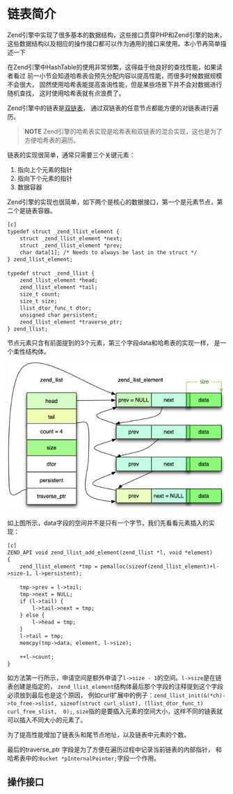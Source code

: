 # 链表简介

Zend引擎中实现了很多基本的数据结构，这些接口贯穿PHP和Zend引擎的始末，
这些数据结构以及相应的操作接口都可以作为通用的接口来使用。本小节再简单描述一下

在Zend引擎中HashTable的使用非常频繁，这得益于他良好的查找性能，如果读者看过
前一小节会知道哈希表会预先分配内容以提高性能，而很多时候数据规模不会很大，
固然使用哈希表能提高查询性能，但是某些场景下并不会对数据进行随机查找，
这时使用哈希表就有点浪费了。

Zend引擎中的链表是[双链表](http://zh.wikipedia.org/wiki/%E5%8F%8C%E9%93%BE%E8%A1%A8)，
通过双链表的任意节点都能方便的对链表进行遍历。

>**NOTE**
>Zend引擎的哈希表实现是哈希表和双链表的混合实现，这也是为了方便哈希表的遍历。

链表的实现很简单，通常只需要三个关键元素：

1. 指向上个元素的指针
1. 指向下个元素的指针
1. 数据容器

Zend引擎的实现也很简单，如下两个是核心的数据接口，第一个是元素节点，第二个是链表容器。

	[c]
	typedef struct _zend_llist_element {
		struct _zend_llist_element *next;
		struct _zend_llist_element *prev;
		char data[1]; /* Needs to always be last in the struct */
	} zend_llist_element;

	typedef struct _zend_llist {
		zend_llist_element *head;
		zend_llist_element *tail;
		size_t count;
		size_t size;
		llist_dtor_func_t dtor;
		unsigned char persistent;
		zend_llist_element *traverse_ptr;
	} zend_llist;


节点元素只含有前面提到的3个元素，第三个字段data和哈希表的实现一样，
是一个柔性结构体。


![Zend zend\_llist结构](../images/chapt03/03-01-03-zend_llist.png)

如上图所示，data字段的空间并不是只有一个字节，我们先看看元素插入的实现：

	[c]
	ZEND_API void zend_llist_add_element(zend_llist *l, void *element)
	{
		zend_llist_element *tmp = pemalloc(sizeof(zend_llist_element)+l->size-1, l->persistent);

		tmp->prev = l->tail;
		tmp->next = NULL;
		if (l->tail) {
			l->tail->next = tmp;
		} else {
			l->head = tmp;
		}
		l->tail = tmp;
		memcpy(tmp->data, element, l->size);

		++l->count;
	}

如方法第一行所示，申请空间是额外申请了`l->size - 1`的空间。`l->size`是在链表创建是指定的，
`zend_llist_element`结构体最后那个字段的注释提到这个字段必须放到最后也是这个原因，
例如curl扩展中的例子：`zend_llist_init(&(*ch)->to_free->slist, sizeof(struct curl_slist), (llist_dtor_func_t) curl_free_slist,  0);`, `size`指的是要插入元素的空间大小，这样不同的链表就可以插入不同大小的元素了。

为了提高性能增加了链表头和尾节点地址，以及链表中元素的个数。

最后的traverse\_ptr 字段是为了方便在遍历过程中记录当前链表的内部指针，
和哈希表中的:`Bucket *pInternalPointer;`字段一个作用。

## 操作接口